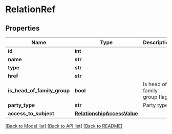 # RelationRef

## Properties
Name | Type | Description | Notes
------------ | ------------- | ------------- | -------------
**id** | **int** |  | [optional] 
**name** | **str** |  | [optional] 
**type** | **str** |  | 
**href** | **str** |  | [optional] 
**is_head_of_family_group** | **bool** | Is head of family group flag | [optional] 
**party_type** | **str** | Party type | [optional] 
**access_to_subject** | [**RelationshipAccessValue**](RelationshipAccessValue.md) |  | [optional] 

[[Back to Model list]](../README.md#documentation-for-models) [[Back to API list]](../README.md#documentation-for-api-endpoints) [[Back to README]](../README.md)

